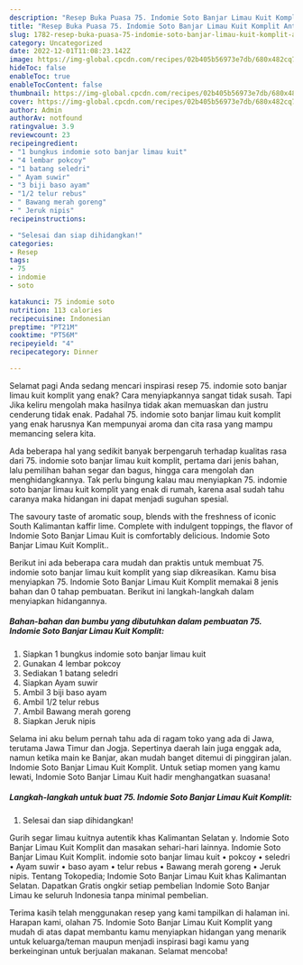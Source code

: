 ```yaml
---
description: "Resep Buka Puasa 75. Indomie Soto Banjar Limau Kuit Komplit Anti Gagal"
title: "Resep Buka Puasa 75. Indomie Soto Banjar Limau Kuit Komplit Anti Gagal"
slug: 1782-resep-buka-puasa-75-indomie-soto-banjar-limau-kuit-komplit-anti-gagal
category: Uncategorized
date: 2022-12-01T11:08:23.142Z
image: https://img-global.cpcdn.com/recipes/02b405b56973e7db/680x482cq70/75-indomie-soto-banjar-limau-kuit-komplit-foto-resep-utama.jpg
hideToc: false
enableToc: true
enableTocContent: false
thumbnail: https://img-global.cpcdn.com/recipes/02b405b56973e7db/680x482cq70/75-indomie-soto-banjar-limau-kuit-komplit-foto-resep-utama.jpg
cover: https://img-global.cpcdn.com/recipes/02b405b56973e7db/680x482cq70/75-indomie-soto-banjar-limau-kuit-komplit-foto-resep-utama.jpg
author: Admin
authorAv: notfound
ratingvalue: 3.9
reviewcount: 23
recipeingredient:
- "1 bungkus indomie soto banjar limau kuit"
- "4 lembar pokcoy"
- "1 batang seledri"
- " Ayam suwir"
- "3 biji baso ayam"
- "1/2 telur rebus"
- " Bawang merah goreng"
- " Jeruk nipis"
recipeinstructions:

- "Selesai dan siap dihidangkan!"
categories:
- Resep
tags:
- 75
- indomie
- soto

katakunci: 75 indomie soto 
nutrition: 113 calories
recipecuisine: Indonesian
preptime: "PT21M"
cooktime: "PT56M"
recipeyield: "4"
recipecategory: Dinner

---
```



Selamat pagi Anda sedang mencari inspirasi resep 75. indomie soto banjar limau kuit komplit yang enak? Cara menyiapkannya sangat tidak susah. Tapi Jika keliru mengolah maka hasilnya tidak akan memuaskan dan justru cenderung tidak enak. Padahal 75. indomie soto banjar limau kuit komplit yang enak harusnya Kan mempunyai aroma dan cita rasa yang mampu memancing selera kita.


Ada beberapa hal yang sedikit banyak berpengaruh terhadap kualitas rasa dari 75. indomie soto banjar limau kuit komplit, pertama dari jenis bahan, lalu pemilihan bahan segar dan bagus, hingga cara mengolah dan menghidangkannya. Tak perlu bingung kalau mau menyiapkan 75. indomie soto banjar limau kuit komplit yang enak di rumah, karena asal sudah tahu caranya maka hidangan ini dapat menjadi suguhan spesial.

The savoury taste of aromatic soup, blends with the freshness of iconic South Kalimantan kaffir lime. Complete with indulgent toppings, the flavor of Indomie Soto Banjar Limau Kuit is comfortably delicious. Indomie Soto Banjar Limau Kuit Komplit..


Berikut ini ada beberapa cara mudah dan praktis untuk membuat 75. indomie soto banjar limau kuit komplit yang siap dikreasikan. Kamu bisa menyiapkan 75. Indomie Soto Banjar Limau Kuit Komplit memakai 8 jenis bahan dan 0 tahap pembuatan. Berikut ini langkah-langkah dalam menyiapkan hidangannya.

<!--inarticleads1-->

##### Bahan-bahan dan bumbu yang dibutuhkan dalam pembuatan 75. Indomie Soto Banjar Limau Kuit Komplit:

1. Siapkan 1 bungkus indomie soto banjar limau kuit
1. Gunakan 4 lembar pokcoy
1. Sediakan 1 batang seledri
1. Siapkan  Ayam suwir
1. Ambil 3 biji baso ayam
1. Ambil 1/2 telur rebus
1. Ambil  Bawang merah goreng
1. Siapkan  Jeruk nipis


Selama ini aku belum pernah tahu ada di ragam toko yang ada di Jawa, terutama Jawa Timur dan Jogja. Sepertinya daerah lain juga enggak ada, namun ketika main ke Banjar, akan mudah banget ditemui di pinggiran jalan. Indomie Soto Banjar Limau Kuit Komplit. Untuk setiap momen yang kamu lewati, Indomie Soto Banjar Limau Kuit hadir menghangatkan suasana! 

<!--inarticleads2-->

##### Langkah-langkah untuk buat 75. Indomie Soto Banjar Limau Kuit Komplit:


1. Selesai dan siap dihidangkan!

Gurih segar limau kuitnya autentik khas Kalimantan Selatan y. Indomie Soto Banjar Limau Kuit Komplit dan masakan sehari-hari lainnya. Indomie Soto Banjar Limau Kuit Komplit. indomie soto banjar limau kuit • pokcoy • seledri • Ayam suwir • baso ayam • telur rebus • Bawang merah goreng • Jeruk nipis. Tentang Tokopedia; Indomie Soto Banjar Limau Kuit khas Kalimantan Selatan. Dapatkan Gratis ongkir setiap pembelian Indomie Soto Banjar Limau ke seluruh Indonesia tanpa minimal pembelian. 

Terima kasih telah menggunakan resep yang kami tampilkan di halaman ini. Harapan kami, olahan 75. Indomie Soto Banjar Limau Kuit Komplit yang mudah di atas dapat membantu kamu menyiapkan hidangan yang menarik untuk keluarga/teman maupun menjadi inspirasi bagi kamu yang berkeinginan untuk berjualan makanan. Selamat mencoba!
